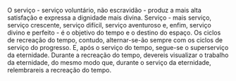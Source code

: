 ﻿O serviço -  serviço voluntário, não escravidão - produz a mais alta satisfação e expressa a dignidade mais divina. Serviço -  mais serviço, serviço crescente, serviço difícil, serviço aventuroso e, enfim, serviço divino e perfeito - é o objetivo do tempo e o destino do espaço. Os ciclos de recreação do tempo, contudo, alternar-se-ão sempre com os ciclos de serviço do progresso. E, após o serviço do tempo, segue-se o superserviço da eternidade. Durante a recreação do tempo, devereis visualizar o trabalho da eternidade, do mesmo modo que, durante o serviço da eternidade, relembrareis a recreação do tempo.